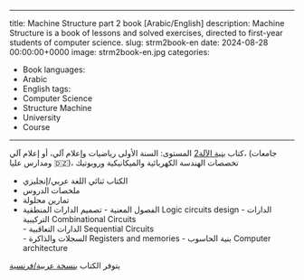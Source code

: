 ------
title: Machine Structure part 2 book [Arabic/English]
description: Machine Structure is a book of lessons and solved exercises, directed to first-year students of computer science.
slug: strm2book-en
date: 2024-08-28 00:00:00+0000
image: strm2book-en.jpg
categories:
  - Book
languages:
  - Arabic
  - English
tags:
  - Computer Science
  - Structure Machine
  - University
  - Course
---

كتاب [بنية الآلة2](https://dn720004.ca.archive.org/0/items/strm-2-book-0.0.1-13-juin-2022/STRM-2-English-Book-v3.0-2024-04-02.pdf) 
 المستوى: السنة الأولى رياضيات وإعلام آلي، أو إعلام آلي، (جامعات ومدارس عليا 🇩🇿)، تخصصات الهندسة الكهربائية والميكانيكية وروبوتيك

 - الكتاب ثنائي اللغة  عربي/إنجليزي 
 -  ملخصات الدروس
 - تمارين محلولة
 - الفصول المعنية
        -   تصميم الدارات المنطقية Logic circuits design
        -   الدارات التركيبية   Combinational    Circuits  
        -   الدارات التعاقبية        Sequential Circuits  
        -  السجلات والذاكرة Registers and memories 
        -  بنية الحاسوب  Computer architecture 


يتوفر الكتاب [بنسخة عربية/فرنسية](https://archive.org/details/strm-2-book-0.0.1-13-juin-2022/STRM-2Book-v2.0-2023-05-25/)
